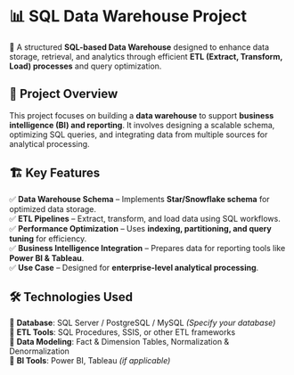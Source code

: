 # 📊 SQL Data Warehouse Project  

🚀 A structured **SQL-based Data Warehouse** designed to enhance data storage, retrieval, and analytics through efficient **ETL (Extract, Transform, Load) processes** and query optimization.  

## 📌 Project Overview  
This project focuses on building a **data warehouse** to support **business intelligence (BI) and reporting**. It involves designing a scalable schema, optimizing SQL queries, and integrating data from multiple sources for analytical processing.  

## 🏗️ Key Features  
✅ **Data Warehouse Schema** – Implements **Star/Snowflake schema** for optimized data storage.  
✅ **ETL Pipelines** – Extract, transform, and load data using SQL workflows.  
✅ **Performance Optimization** – Uses **indexing, partitioning, and query tuning** for efficiency.  
✅ **Business Intelligence Integration** – Prepares data for reporting tools like **Power BI & Tableau**.  
✅ **Use Case** – Designed for **enterprise-level analytical processing**.  

## 🛠️ Technologies Used  
🔹 **Database**: SQL Server / PostgreSQL / MySQL *(Specify your database)*  
🔹 **ETL Tools**: SQL Procedures, SSIS, or other ETL frameworks  
🔹 **Data Modeling**: Fact & Dimension Tables, Normalization & Denormalization  
🔹 **BI Tools**: Power BI, Tableau *(if applicable)*  
